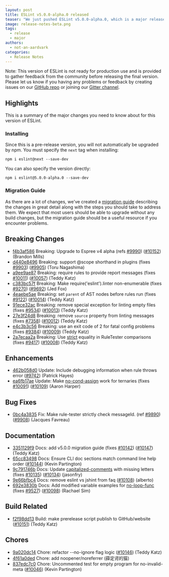 ```yaml
---
layout: post
title: ESLint v5.0.0-alpha.0 released
teaser: "We just pushed ESLint v5.0.0-alpha.0, which is a major release upgrade of ESLint. This release adds some new features and fixes several bugs found in the previous release. This release also has some breaking changes, so please read the following closely."
image: release-notes-beta.png
tags:
  - release
  - major
authors:
  - not-an-aardvark
categories:
  - Release Notes
---
```


Note: This version of ESLint is not ready for production use and is provided to gather feedback from the community before releasing the final version. Please let us know if you having any problems or feedback by creating issues on our [GitHub repo](https://github.com/eslint/eslint) or joining our [Gitter channel](https://gitter.im/eslint/eslint).

## Highlights

This is a summary of the major changes you need to know about for this version of ESLint.

### Installing

Since this is a pre-release version, you will not automatically be upgraded by npm. You must specify the `next` tag when installing:

```
npm i eslint@next --save-dev
```

You can also specify the version directly:

```
npm i eslint@5.0.0-alpha.0 --save-dev
```

### Migration Guide

As there are a lot of changes, we've created a [migration guide](/docs/5.0.0/user-guide/migrating-to-5.0.0) describing the changes in great detail along with the steps you should take to address them. We expect that most users should be able to upgrade without any build changes, but the migration guide should be a useful resource if you encounter problems.

## Breaking Changes

* [f4b3af586](https://github.com/eslint/eslint/commit/f4b3af586) Breaking: Upgrade to Espree v4 alpha (refs [#9990](https://github.com/eslint/eslint/issues/9990)) ([#10152](https://github.com/eslint/eslint/issues/10152)) (Brandon Mills)
* [d440e8496](https://github.com/eslint/eslint/commit/d440e8496) Breaking: support @scope shorthand in plugins (fixes [#9903](https://github.com/eslint/eslint/issues/9903)) ([#9905](https://github.com/eslint/eslint/issues/9905)) (Toru Nagashima)
* [a9ee9ae87](https://github.com/eslint/eslint/commit/a9ee9ae87) Breaking: require rules to provide report messages (fixes [#10011](https://github.com/eslint/eslint/issues/10011)) ([#10057](https://github.com/eslint/eslint/issues/10057)) (Teddy Katz)
* [c383bc57f](https://github.com/eslint/eslint/commit/c383bc57f) Breaking: Make require('eslint').linter non-enumerable (fixes [#9270](https://github.com/eslint/eslint/issues/9270)) ([#9692](https://github.com/eslint/eslint/issues/9692)) (Jed Fox)
* [4eaebe5ae](https://github.com/eslint/eslint/commit/4eaebe5ae) Breaking: set `parent` of AST nodes before rules run (fixes [#9122](https://github.com/eslint/eslint/issues/9122)) ([#10014](https://github.com/eslint/eslint/issues/10014)) (Teddy Katz)
* [91ece32ac](https://github.com/eslint/eslint/commit/91ece32ac) Breaking: remove special exception for linting empty files (fixes [#9534](https://github.com/eslint/eslint/issues/9534)) ([#10013](https://github.com/eslint/eslint/issues/10013)) (Teddy Katz)
* [27e3f24d8](https://github.com/eslint/eslint/commit/27e3f24d8) Breaking: remove `source` property from linting messages (fixes [#7358](https://github.com/eslint/eslint/issues/7358)) ([#10012](https://github.com/eslint/eslint/issues/10012)) (Teddy Katz)
* [e4c3b3c56](https://github.com/eslint/eslint/commit/e4c3b3c56) Breaking: use an exit code of 2 for fatal config problems (fixes [#9384](https://github.com/eslint/eslint/issues/9384)) ([#10009](https://github.com/eslint/eslint/issues/10009)) (Teddy Katz)
* [2a7ecaa2a](https://github.com/eslint/eslint/commit/2a7ecaa2a) Breaking: Use [strict](/docs/rules/strict) equality in RuleTester comparisons (fixes [#9417](https://github.com/eslint/eslint/issues/9417)) ([#10008](https://github.com/eslint/eslint/issues/10008)) (Teddy Katz)

## Enhancements

* [462b058d0](https://github.com/eslint/eslint/commit/462b058d0) Update: Include debugging information when rule throws error ([#9742](https://github.com/eslint/eslint/issues/9742)) (Patrick Hayes)
* [ea6fb17ae](https://github.com/eslint/eslint/commit/ea6fb17ae) Update: Make [no-cond-assign](/docs/rules/no-cond-assign) work for ternaries (fixes [#10091](https://github.com/eslint/eslint/issues/10091)) ([#10109](https://github.com/eslint/eslint/issues/10109)) (Aaron Harper)

## Bug Fixes

* [0bc4a3835](https://github.com/eslint/eslint/commit/0bc4a3835) Fix: Make rule-tester strictly check messageId. (ref [#9890](https://github.com/eslint/eslint/issues/9890)) ([#9908](https://github.com/eslint/eslint/issues/9908)) (Jacques Favreau)

## Documentation

* [3351129f9](https://github.com/eslint/eslint/commit/3351129f9) Docs: add v5.0.0 migration guide (fixes [#10142](https://github.com/eslint/eslint/issues/10142)) ([#10147](https://github.com/eslint/eslint/issues/10147)) (Teddy Katz)
* [65cc83498](https://github.com/eslint/eslint/commit/65cc83498) Docs: Ensure CLI doc sections match command line help order ([#10144](https://github.com/eslint/eslint/issues/10144)) (Kevin Partington)
* [9c791746b](https://github.com/eslint/eslint/commit/9c791746b) Docs: Update [capitalized-comments](/docs/rules/capitalized-comments) with missing letters (fixes [#10135](https://github.com/eslint/eslint/issues/10135)) ([#10134](https://github.com/eslint/eslint/issues/10134)) (jasonfry)
* [9e66bfbc4](https://github.com/eslint/eslint/commit/9e66bfbc4) Docs: remove eslint vs jshint from faq ([#10108](https://github.com/eslint/eslint/issues/10108)) (alberto)
* [692e3830b](https://github.com/eslint/eslint/commit/692e3830b) Docs: Add modified variable examples for [no-loop-func](/docs/rules/no-loop-func) (fixes [#9527](https://github.com/eslint/eslint/issues/9527)) ([#10098](https://github.com/eslint/eslint/issues/10098)) (Rachael Sim)

## Build Related

* [f2f98dd13](https://github.com/eslint/eslint/commit/f2f98dd13) Build: make prerelease script publish to GitHub/website ([#10151](https://github.com/eslint/eslint/issues/10151)) (Teddy Katz)

## Chores

* [9a020dc14](https://github.com/eslint/eslint/commit/9a020dc14) Chore: refactor --no-ignore flag logic ([#10146](https://github.com/eslint/eslint/issues/10146)) (Teddy Katz)
* [4f61a0ded](https://github.com/eslint/eslint/commit/4f61a0ded) Chore: add noopener/noreferrer (薛定谔的猫)
* [837edc7c0](https://github.com/eslint/eslint/commit/837edc7c0) Chore: Uncommented test for empty program for no-invalid-meta ([#10046](https://github.com/eslint/eslint/issues/10046)) (Kevin Partington)
